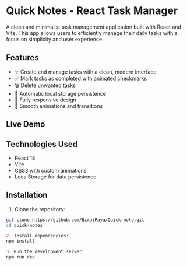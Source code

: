 # Quick Notes - React Task Manager

A clean and minimalist task management application built with React and Vite. This app allows users to efficiently manage their daily tasks with a focus on simplicity and user experience.

## Features

- ✨ Create and manage tasks with a clean, modern interface
- ✅ Mark tasks as completed with animated checkmarks
- 🗑️ Delete unwanted tasks
- 💾 Automatic local storage persistence
- 📱 Fully responsive design
- 🎨 Smooth animations and transitions

## Live Demo

###

## Technologies Used

- React 18
- Vite
- CSS3 with custom animations
- LocalStorage for data persistence

## Installation

1. Clone the repository:
```bash
git clone https://github.com/BirajRaya/Quick-note.git
cd quick-notes

2. Install dependencies:
npm install

3. Run the development server:
npm run dev


